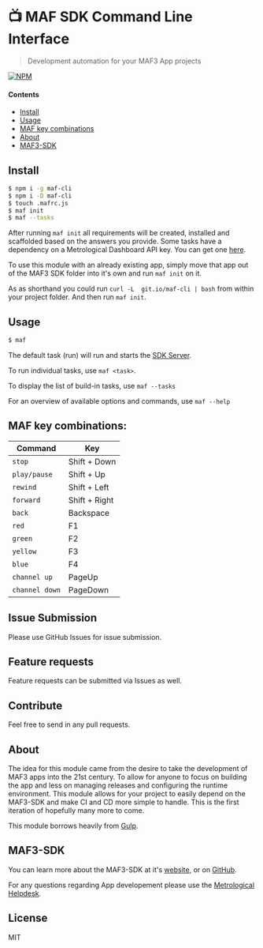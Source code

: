 # 📺 MAF SDK Command Line Interface

> Development automation for your MAF3 App projects

[![NPM](https://nodei.co/npm/maf-cli.png?downloads=true&downloadRank=true&stars=true)](https://nodei.co/npm/maf-cli/)

#### Contents

- [Install](#install)
- [Usage](#usage)
- [MAF key combinations](#maf-key-combinations)
- [About](#about)
- [MAF3-SDK](#maf3-sdk)


## Install

```sh
$ npm i -g maf-cli
$ npm i -D maf-cli
$ touch .mafrc.js
$ maf init
$ maf --tasks
```

After running `maf init` all requirements will be created, installed and scaffolded based on the answers you provide. Some tasks have a dependency on a Metrological Dashboard API key. You can get one [here](https://dashboard.metrological.com/#/profile/api).

To use this module with an already existing app, simply move that app out of the MAF3 SDK folder into it's own and run `maf init` on it.

As as shorthand you could run `curl -L  git.io/maf-cli | bash` from within your project folder. And then run `maf init`.

## Usage

```sh
$ maf
```

The default task (run) will run and starts the [SDK Server](http://localhost:8080).

To run individual tasks, use `maf <task>`.

To display the list of build-in tasks, use `maf --tasks`

For an overview of available options and commands, use `maf --help`

## MAF key combinations:

| Command | Key |
| --- | --- |
| `stop` | Shift + Down |
| `play/pause` | Shift + Up |
| `rewind` | Shift + Left |
| `forward` | Shift + Right |
| `back` | Backspace |
| `red` | F1 |
| `green` | F2 |
| `yellow` | F3 |
| `blue` | F4 |
| `channel up` | PageUp |
| `channel down` | PageDown |

## Issue Submission

Please use GitHub Issues for issue submission.

## Feature requests

Feature requests can be submitted via Issues as well.

## Contribute

Feel free to send in any pull requests.

## About

The idea for this module came from the desire to take the development of MAF3 apps into the 21st century. To allow for anyone to focus on building the app and less on managing releases and configuring the runtime environment. This module allows for your project to easily depend on the MAF3-SDK and make CI and CD more simple to handle. This is the first iteration of hopefully many more to come.

This module borrows heavily from [Gulp](https://gulpjs.com/).

## MAF3-SDK

You can learn more about the MAF3-SDK at it's [website](https://mafsdk.tv/), or on [GitHub](https://git.io/maf3-sdk).

For any questions regarding App developement please use the [Metrological Helpdesk](https://metrological.atlassian.net/servicedesk/customer/portal/).

## License

MIT
